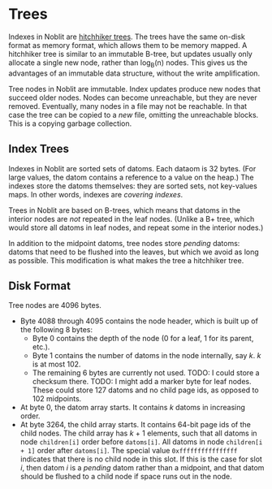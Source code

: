 # Trees

Indexes in Noblit are [hitchhiker trees][hitchhiker]. The trees have the same
on-disk format as memory format, which allows them to be memory mapped. A
hitchhiker tree is similar to an immutable B-tree, but updates usually only
allocate a single new node, rather than log<sub>B</sub>(n) nodes. This gives us
the advantages of an immutable data structure, without the write amplification.

[hitchhiker]: https://www.youtube.com/watch?v=jdn617M3-P4

Tree nodes in Noblit are immutable. Index updates produce new nodes that succeed
older nodes. Nodes can become unreachable, but they are never removed.
Eventually, many nodes in a file may not be reachable. In that case the tree can
be copied to a _new_ file, omitting the unreachable blocks. This is a copying
garbage collection.

## Index Trees 

Indexes in Noblit are sorted sets of datoms. Each dataom is 32 bytes. (For large
values, the datom contains a reference to a value on the heap.) The indexes
store the datoms themselves: they are sorted sets, not key-values maps. In other
words, indexes are *covering indexes*.

Trees in Noblit are based on B-trees, which means that datoms in the interior
nodes are *not* repeated in the leaf nodes. (Unlike a B+ tree, which would store
all datoms in leaf nodes, and repeat some in the interior nodes.)

In addition to the midpoint datoms, tree nodes store *pending* datoms: datoms
that need to be flushed into the leaves, but which we avoid as long as possible.
This modification is what makes the tree a hitchhiker tree.

## Disk Format

Tree nodes are 4096 bytes.

 * Byte 4088 through 4095 contains the node header, which is built up of the
   following 8 bytes:
   * Byte 0 contains the depth of the node (0 for a leaf, 1 for its parent, etc.).
   * Byte 1 contains the number of datoms in the node internally, say <var>k</var>.
     <var>k</var> is at most 102.
   * The remaining 6 bytes are currently not used.
     TODO: I could store a checksum there.
     TODO: I might add a marker byte for leaf nodes.
     These could store 127 datoms and no child page ids,
     as opposed to 102 midpoints.
 * At byte 0, the datom array starts. It contains <var>k</var> datoms in
   increasing order.
 * At byte 3264, the child array starts. It contains 64-bit page ids of the
   child nodes. The child array has <var>k</var> + 1 elements, such that all
   datoms in node `children[i]` order before `datoms[i]`. All datoms in node
   `children[i + 1]` order after `datoms[i]`. The special value
   `0xffffffffffffffff` indicates that there is no child node in this slot.
   If this is the case for slot <var>i</var>, then datom <var>i</var> is a
   *pending* datom rather than a midpoint, and that datom should be flushed
   to a child node if space runs out in the node.
